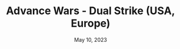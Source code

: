 ---
layout: nds
title: "Advance Wars - Dual Strike (USA, Europe)"
categories:
 - approved
 - nds
 - universal
 - safe
tags:
- war
date: May 10, 2023
permalink: /games/advance-wars-dual-strike/play/details
publisher: Nintendo
gid: advance-wars-dual-strike
---